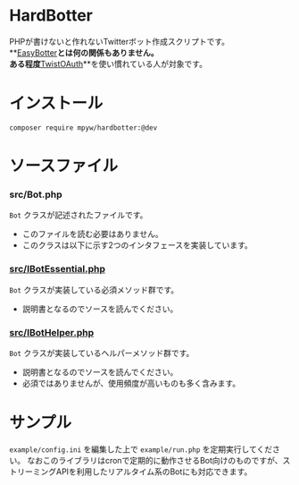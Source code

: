 HardBotter
==========

PHPが書けないと作れないTwitterボット作成スクリプトです。  
**[EasyBotter](http://pha22.net/twitterbot/)**とは何の関係もありません。  
ある程度**[TwistOAuth](https://github.com/mpyw/TwistOAuth)**を使い慣れている人が対象です。

インストール
=========

`composer require mpyw/hardbotter:@dev`

ソースファイル
============

### src/Bot.php

`Bot` クラスが記述されたファイルです。

- このファイルを読む必要はありません。
- このクラスは以下に示す2つのインタフェースを実装しています。

### [src/IBotEssential.php](https://github.com/mpyw/HardBotter/blob/master/src/IBotEssential.php)

`Bot` クラスが実装している必須メソッド群です。

- 説明書となるのでソースを読んでください。

### [src/IBotHelper.php](https://github.com/mpyw/HardBotter/blob/master/src/IBotHelper.php)

`Bot` クラスが実装しているヘルパーメソッド群です。

- 説明書となるのでソースを読んでください。
- 必須ではありませんが、使用頻度が高いものも多く含みます。

サンプル
=======

`example/config.ini` を編集した上で `example/run.php` を定期実行してください。
なおこのライブラリはcronで定期的に動作させるBot向けのものですが、ストリーミングAPIを利用したリアルタイム系のBotにも対応できます。
